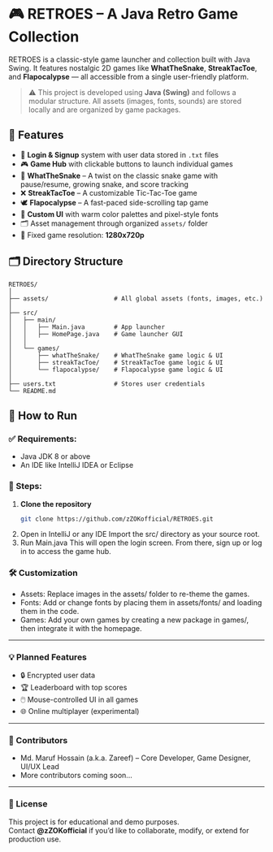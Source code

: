 # 🎮 RETROES – A Java Retro Game Collection

RETROES is a classic-style game launcher and collection built with Java Swing. It features nostalgic 2D games like **WhatTheSnake**, **StreakTacToe**, and **Flapocalypse** — all accessible from a single user-friendly platform.

> ⚠️ This project is developed using **Java (Swing)** and follows a modular structure. All assets (images, fonts, sounds) are stored locally and are organized by game packages.



## 🧠 Features

- 🚪 **Login & Signup** system with user data stored in `.txt` files
- 🎮 **Game Hub** with clickable buttons to launch individual games
- 🐍 **WhatTheSnake** – A twist on the classic snake game with pause/resume, growing snake, and score tracking
- ❌ **StreakTacToe** – A customizable Tic-Tac-Toe game
- 🕊️ **Flapocalypse** – A fast-paced side-scrolling tap game
- 🎨 **Custom UI** with warm color palettes and pixel-style fonts
- 🗂️ Asset management through organized `assets/` folder
- 📏 Fixed game resolution: **1280x720p**


## 🗂️ Directory Structure

```
RETROES/
│
├── assets/                  # All global assets (fonts, images, etc.)
│
├── src/
│   ├── main/
│   │   ├── Main.java        # App launcher
│   │   ├── HomePage.java    # Game launcher GUI
│   │
│   └── games/
│       ├── whatTheSnake/    # WhatTheSnake game logic & UI
│       ├── streakTacToe/    # StreakTacToe game logic & UI
│       └── flapocalypse/    # Flapocalypse game logic & UI
│
├── users.txt                # Stores user credentials
└── README.md
```

## 🚀 How to Run

### ✅ Requirements:
- Java JDK 8 or above
- An IDE like IntelliJ IDEA or Eclipse

### 🧭 Steps:
1. **Clone the repository**  
   ```bash
   git clone https://github.com/zZOKofficial/RETROES.git

2.	Open in IntelliJ or any IDE
Import the src/ directory as your source root.
3.	Run Main.java
This will open the login screen. From there, sign up or log in to access the game hub.



### 🛠️ Customization
- Assets: Replace images in the assets/ folder to re-theme the games.
- Fonts: Add or change fonts by placing them in assets/fonts/ and loading them in the code.
- Games: Add your own games by creating a new package in games/, then integrate it with the homepage.

---

### 💡 Planned Features
- 🔒 Encrypted user data
- 🏆 Leaderboard with top scores
- 🖱️ Mouse-controlled UI in all games
- 🌐 Online multiplayer (experimental)

---

### 🤝 Contributors
- Md. Maruf Hossain (a.k.a. Zareef) – Core Developer, Game Designer, UI/UX Lead
- More contributors coming soon…

---

### 📜 License

This project is for educational and demo purposes.  
Contact **@zZOKofficial** if you’d like to collaborate, modify, or extend for production use.
